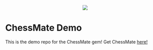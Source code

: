 <p align="center">
  <img src="https://i.imgur.com/vyQjL4Y.png">
</p>

# ChessMate Demo
This is the demo repo for the ChessMate gem! Get ChessMate [here!](https://github.com/pawptart/ChessMate) 
